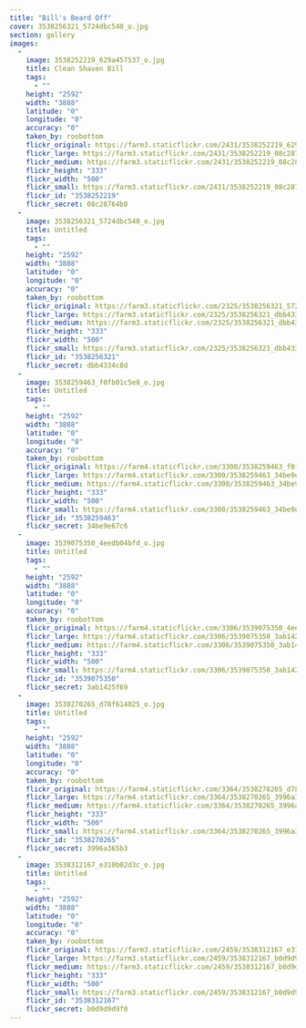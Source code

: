 ```yaml
---
title: "Bill's Beard Off"
cover: 3538256321_5724dbc540_o.jpg
section: gallery
images:
  - 
    image: 3538252219_629a457537_o.jpg
    title: Clean Shaven Bill
    tags:
      - ""
    height: "2592"
    width: "3888"
    latitude: "0"
    longitude: "0"
    accuracy: "0"
    taken_by: roobottom
    flickr_original: https://farm3.staticflickr.com/2431/3538252219_629a457537_o.jpg
    flickr_large: https://farm3.staticflickr.com/2431/3538252219_08c28764b0_b.jpg
    flickr_medium: https://farm3.staticflickr.com/2431/3538252219_08c28764b0.jpg
    flickr_height: "333"
    flickr_width: "500"
    flickr_small: https://farm3.staticflickr.com/2431/3538252219_08c28764b0_m.jpg
    flickr_id: "3538252219"
    flickr_secret: 08c28764b0
  - 
    image: 3538256321_5724dbc540_o.jpg
    title: Untitled
    tags:
      - ""
    height: "2592"
    width: "3888"
    latitude: "0"
    longitude: "0"
    accuracy: "0"
    taken_by: roobottom
    flickr_original: https://farm3.staticflickr.com/2325/3538256321_5724dbc540_o.jpg
    flickr_large: https://farm3.staticflickr.com/2325/3538256321_dbb4334c8d_b.jpg
    flickr_medium: https://farm3.staticflickr.com/2325/3538256321_dbb4334c8d.jpg
    flickr_height: "333"
    flickr_width: "500"
    flickr_small: https://farm3.staticflickr.com/2325/3538256321_dbb4334c8d_m.jpg
    flickr_id: "3538256321"
    flickr_secret: dbb4334c8d
  - 
    image: 3538259463_f0fb01c5e8_o.jpg
    title: Untitled
    tags:
      - ""
    height: "2592"
    width: "3888"
    latitude: "0"
    longitude: "0"
    accuracy: "0"
    taken_by: roobottom
    flickr_original: https://farm4.staticflickr.com/3300/3538259463_f0fb01c5e8_o.jpg
    flickr_large: https://farm4.staticflickr.com/3300/3538259463_34be9e67c6_b.jpg
    flickr_medium: https://farm4.staticflickr.com/3300/3538259463_34be9e67c6.jpg
    flickr_height: "333"
    flickr_width: "500"
    flickr_small: https://farm4.staticflickr.com/3300/3538259463_34be9e67c6_m.jpg
    flickr_id: "3538259463"
    flickr_secret: 34be9e67c6
  - 
    image: 3539075350_4eedb04bfd_o.jpg
    title: Untitled
    tags:
      - ""
    height: "2592"
    width: "3888"
    latitude: "0"
    longitude: "0"
    accuracy: "0"
    taken_by: roobottom
    flickr_original: https://farm4.staticflickr.com/3306/3539075350_4eedb04bfd_o.jpg
    flickr_large: https://farm4.staticflickr.com/3306/3539075350_3ab1425f69_b.jpg
    flickr_medium: https://farm4.staticflickr.com/3306/3539075350_3ab1425f69.jpg
    flickr_height: "333"
    flickr_width: "500"
    flickr_small: https://farm4.staticflickr.com/3306/3539075350_3ab1425f69_m.jpg
    flickr_id: "3539075350"
    flickr_secret: 3ab1425f69
  - 
    image: 3538270265_d78f614025_o.jpg
    title: Untitled
    tags:
      - ""
    height: "2592"
    width: "3888"
    latitude: "0"
    longitude: "0"
    accuracy: "0"
    taken_by: roobottom
    flickr_original: https://farm4.staticflickr.com/3364/3538270265_d78f614025_o.jpg
    flickr_large: https://farm4.staticflickr.com/3364/3538270265_3996a365b3_b.jpg
    flickr_medium: https://farm4.staticflickr.com/3364/3538270265_3996a365b3.jpg
    flickr_height: "333"
    flickr_width: "500"
    flickr_small: https://farm4.staticflickr.com/3364/3538270265_3996a365b3_m.jpg
    flickr_id: "3538270265"
    flickr_secret: 3996a365b3
  - 
    image: 3538312167_e310b02d3c_o.jpg
    title: Untitled
    tags:
      - ""
    height: "2592"
    width: "3888"
    latitude: "0"
    longitude: "0"
    accuracy: "0"
    taken_by: roobottom
    flickr_original: https://farm3.staticflickr.com/2459/3538312167_e310b02d3c_o.jpg
    flickr_large: https://farm3.staticflickr.com/2459/3538312167_b0d9d9d9f0_b.jpg
    flickr_medium: https://farm3.staticflickr.com/2459/3538312167_b0d9d9d9f0.jpg
    flickr_height: "333"
    flickr_width: "500"
    flickr_small: https://farm3.staticflickr.com/2459/3538312167_b0d9d9d9f0_m.jpg
    flickr_id: "3538312167"
    flickr_secret: b0d9d9d9f0
---
```


